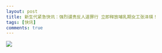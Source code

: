 ```yaml
---
layout: post
title: 新生代紧急快讯：强烈谴责反人道罪行 立即释放哺乳期女工张泽瑛！
tags: [快讯]
comments: true
---
```



![](http://wx1.sinaimg.cn/mw690/0060lm7Tly1ftwoqfrypuj30u01s6djk.jpg)
